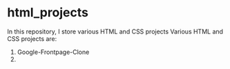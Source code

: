 # html_projects

In this repository, I store various HTML and CSS projects
Various HTML and CSS projects are:
1. Google-Frontpage-Clone
2. 
